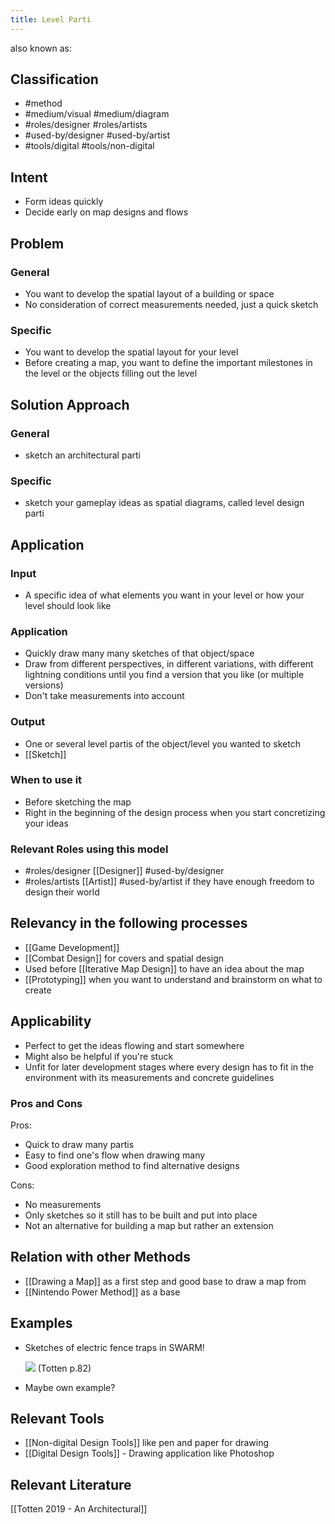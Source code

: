 ```yaml
---
title: Level Parti
---
```



also known as: 

## Classification
- #method 
- #medium/visual #medium/diagram 
- #roles/designer #roles/artists 
- #used-by/designer #used-by/artist 
- #tools/digital #tools/non-digital 

## Intent
- Form ideas quickly
- Decide early on map designs and flows

## Problem

### General
- You want to develop the spatial layout of a building or space
- No consideration of correct measurements needed, just a quick sketch

### Specific
- You want to develop the spatial layout for your level
- Before creating a map, you want to define the important milestones in the level or the objects filling out the level

## Solution Approach

### General
- sketch an architectural parti

### Specific
- sketch your gameplay ideas as spatial diagrams, called level design parti

## Application

### Input
- A specific idea of what elements you want in your level or how your level should look like

### Application
- Quickly draw many many sketches of that object/space
- Draw from different perspectives, in different variations, with different lightning conditions until you find a version that you like (or multiple versions)
- Don't take measurements into account

### Output
- One or several level partis of the object/level you wanted to sketch
- [[Sketch]]

### When to use it
- Before sketching the map 
- Right in the beginning of the design process when you start concretizing your ideas

### Relevant Roles using this model
- #roles/designer [[Designer]] #used-by/designer 
- #roles/artists [[Artist]] #used-by/artist if they have enough freedom to design their world

## Relevancy in the following processes
- [[Game Development]]
- [[Combat Design]] for covers and spatial design
- Used before [[Iterative Map Design]] to have an idea about the map
- [[Prototyping]] when you want to understand and brainstorm on what to create

## Applicability
- Perfect to get the ideas flowing and start somewhere
- Might also be helpful if you're stuck
- Unfit for later development stages where every design has to fit in the environment with its measurements and concrete guidelines

### Pros and Cons

Pros:
- Quick to draw many partis
- Easy to find one's flow when drawing many
- Good exploration method to find alternative designs

Cons:
- No measurements
- Only sketches so it still has to be built and put into place
- Not an alternative for building a map but rather an extension

## Relation with other Methods
- [[Drawing a Map]] as a first step and good base to draw a map from
- [[Nintendo Power Method]] as a base

## Examples
- Sketches of electric fence traps in SWARM!
  
  ![](https://i.imgur.com/gdz5lYQ.png)
  (Totten p.82)
- Maybe own example?

## Relevant Tools
- [[Non-digital Design Tools]] like pen and paper for drawing
- [[Digital Design Tools]] - Drawing application like Photoshop

## Relevant Literature

[[Totten 2019 - An Architectural]]